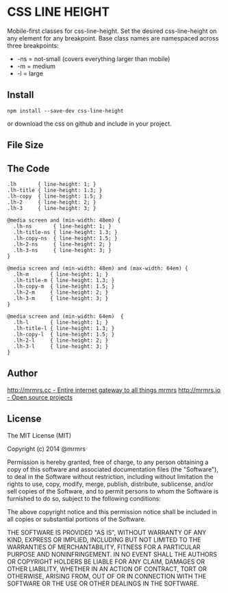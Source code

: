 # CSS LINE HEIGHT

  Mobile-first classes for css-line-height.
  Set the desired css-line-height on any element for any breakpoint.
  Base class names are namespaced across three breakpoints:

*  -ns = not-small (covers everything larger than mobile)
*  -m  = medium
*  -l  = large

## Install
```
npm install --save-dev css-line-height
```
or download the css on github and include in your project.

## File Size


## The Code
```
.lh       { line-height: 1; }
.lh-title { line-height: 1.3; }
.lh-copy  { line-height: 1.5; }
.lh-2     { line-height: 2; }
.lh-3     { line-height: 3; }

@media screen and (min-width: 48em) {
  .lh-ns       { line-height: 1; }
  .lh-title-ns { line-height: 1.3; }
  .lh-copy-ns  { line-height: 1.5; }
  .lh-2-ns     { line-height: 2; }
  .lh-3-ns     { line-height: 3; }
}

@media screen and (min-width: 48em) and (max-width: 64em) {
  .lh-m       { line-height: 1; }
  .lh-title-m { line-height: 1.3; }
  .lh-copy-m  { line-height: 1.5; }
  .lh-2-m     { line-height: 2; }
  .lh-3-m     { line-height: 3; }
}

@media screen and (min-width: 64em)  {
  .lh-l       { line-height: 1; }
  .lh-title-l { line-height: 1.3; }
  .lh-copy-l  { line-height: 1.5; }
  .lh-2-l     { line-height: 2; }
  .lh-3-l     { line-height: 3; }
}

```

## Author

[http://mrmrs.cc - Entire internet gateway to all things mrmrs](http://mrmrs.cc)
[http://mrmrs.io - Open source projects](http://mrmrs.io)

## License

The MIT License (MIT)

Copyright (c) 2014 @mrmrs

Permission is hereby granted, free of charge, to any person obtaining a copy
of this software and associated documentation files (the "Software"), to deal
in the Software without restriction, including without limitation the rights
to use, copy, modify, merge, publish, distribute, sublicense, and/or sell
copies of the Software, and to permit persons to whom the Software is
furnished to do so, subject to the following conditions:

The above copyright notice and this permission notice shall be included in
all copies or substantial portions of the Software.

THE SOFTWARE IS PROVIDED "AS IS", WITHOUT WARRANTY OF ANY KIND, EXPRESS OR
IMPLIED, INCLUDING BUT NOT LIMITED TO THE WARRANTIES OF MERCHANTABILITY,
FITNESS FOR A PARTICULAR PURPOSE AND NONINFRINGEMENT. IN NO EVENT SHALL THE
AUTHORS OR COPYRIGHT HOLDERS BE LIABLE FOR ANY CLAIM, DAMAGES OR OTHER
LIABILITY, WHETHER IN AN ACTION OF CONTRACT, TORT OR OTHERWISE, ARISING FROM,
OUT OF OR IN CONNECTION WITH THE SOFTWARE OR THE USE OR OTHER DEALINGS IN
THE SOFTWARE.

